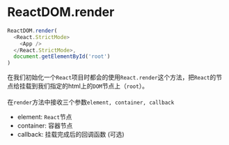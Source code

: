 # ReactDOM.render
```js
ReactDOM.render(
  <React.StrictMode>
    <App />
  </React.StrictMode>,
  document.getElementById('root')
)
```
在我们初始化一个`React`项目时都会的使用`React.render`这个方法，把`React`的节点给挂载到我们指定的html上的`DOM`节点上（`root`）。  
<br />
在`render`方法中接收三个参数`element, container, callback`
- element: `React`节点
- container: 容器节点
- callback: 挂载完成后的回调函数 (可选)
